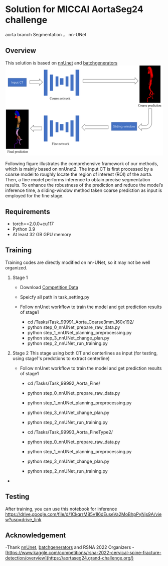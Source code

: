 # Solution for MICCAI AortaSeg24 challenge
aorta branch Segmentation ， nn-UNet  

## Overview
This solution is based on [nnUnet](https://github.com/MIC-DKFZ/batchgenerators) and [batchgenerators](https://github.com/MIC-DKFZ/batchgenerators)
![image](https://github.com/LSL000UD/AortaSeg24/blob/main/overview.png)

Following figure illustrates the comprehensive framework of our methods, which is mainly based on nnUnet2. The input CT is first processed by a coarse model to roughly
locate the region of interest (ROI) of the aorta. Then, a fine model performs inference to obtain precise segmentation results. To enhance the robustness of
the prediction and reduce the model’s inference time, a sliding-window method taken coarse prediction as input is employed for the fine stage.



## Requirements
- torch==2.0.0+cu117
- Python 3.9
- At least 32 GB GPU memory


## Training

Training codes are directly modified on nn-UNet, so it may not be well organized.

1. Stage 1
   	
	- Download [Competition Data](https://aortaseg24.grand-challenge.org/)
	- Speicfy all path in task_setting.py
	
	- Follow nnUnet workflow to train the model and get prediction results of stage1 
		- cd /Tasks/Task_99991_Aorta_Coarse3mm_160x192/
		- python step_0_nnUNet_prepare_raw_data.py
		- python step_1_nnUNet_planning_preprocessing.py
		- python step_3_nnUNet_change_plan.py
		- python step_2_nnUNet_run_training.py

2. Stage 2 
 This stage using both CT and centerlines as input (for testing, using stage1's predctions to extract centerline)
	- Follow nnUnet workflow to train the model and get prediction results of stage1 
		- cd /Tasks/Task_99992_Aorta_Fine/
		- python step_0_nnUNet_prepare_raw_data.py
		- python step_1_nnUNet_planning_preprocessing.py
		- python step_3_nnUNet_change_plan.py
		- python step_2_nnUNet_run_training.py

 		 - cd /Tasks/Task_99993_Aorta_FineType2/
		- python step_0_nnUNet_prepare_raw_data.py
		- python step_1_nnUNet_planning_preprocessing.py
		- python step_3_nnUNet_change_plan.py
		- python step_2_nnUNet_run_training.py
  - 
## Testing

After training, you can use this notebook for inference https://drive.google.com/file/d/1CkqrrM85v1l6dEuseVa2MoBhpPyNjs9A/view?usp=drive_link

## Acknowledgement
-Thank [nnUnet](https://github.com/MIC-DKFZ/batchgenerators), [batchgenerators](https://github.com/MIC-DKFZ/batchgenerators)
and  RSNA 2022 Organizers
	-[https://www.kaggle.com/competitions/rsna-2022-cervical-spine-fracture-detection/overview](https://aortaseg24.grand-challenge.org/)

